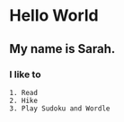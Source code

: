 # Hello World
## My name is **Sarah**.
### I like to 
    1. Read
    2. Hike
    3. Play Sudoku and Wordle
    
